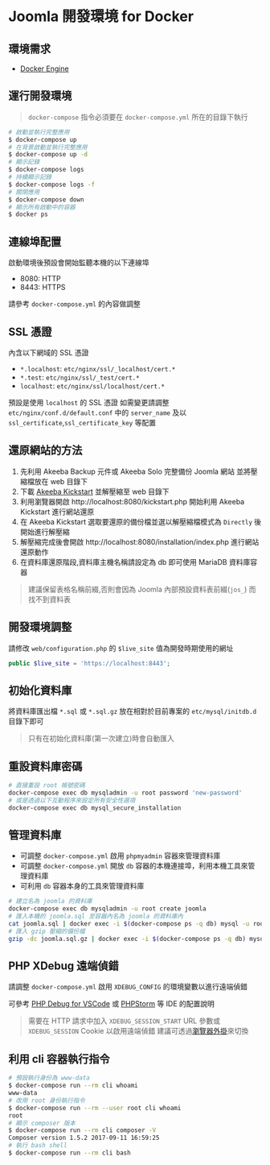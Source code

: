 # Joomla 開發環境 for Docker

## 環境需求

- [Docker Engine](https://docs.docker.com/engine/installation/)

## 運行開發環境

> `docker-compose` 指令必須要在 `docker-compose.yml` 所在的目錄下執行

```sh
# 啟動並執行完整應用
$ docker-compose up
# 在背景啟動並執行完整應用
$ docker-compose up -d
# 顯示記錄
$ docker-compose logs
# 持續顯示記錄
$ docker-compose logs -f
# 關閉應用
$ docker-compose down
# 顯示所有啟動中的容器
$ docker ps
```

## 連線埠配置

啟動環境後預設會開始監聽本機的以下連線埠

- 8080: HTTP
- 8443: HTTPS

請參考 `docker-compose.yml` 的內容做調整

## SSL 憑證

內含以下網域的 SSL 憑證

- `*.localhost`: `etc/nginx/ssl/_localhost/cert.*`
- `*.test`: `etc/nginx/ssl/_test/cert.*`
- `localhost`: `etc/nginx/ssl/localhost/cert.*`

預設是使用 `localhost` 的 SSL 憑證
如需變更請調整 `etc/nginx/conf.d/default.conf` 中的 `server_name` 及以 `ssl_certificate`,`ssl_certificate_key` 等配置

## 還原網站的方法

1. 先利用 Akeeba Backup 元件或 Akeeba Solo 完整備份 Joomla 網站 並將壓縮檔放在 web 目錄下
2. 下載 [Akeeba Kickstart](https://www.akeebabackup.com/download.html) 並解壓縮至 web 目錄下
3. 利用瀏覽器開啟 http://localhost:8080/kickstart.php 開始利用 Akeeba Kickstart 進行網站還原
4. 在 Akeeba Kickstart 選取要還原的備份檔並選以解壓縮檔模式為 `Directly` 後開始進行解壓縮
5. 解壓縮完成後會開啟 http://localhost:8080/installation/index.php 進行網站還原動作
6. 在資料庫還原階段,資料庫主機名稱請設定為 db 即可使用 MariaDB 資料庫容器

> 建議保留表格名稱前綴,否則會因為 Joomla 內部預設資料表前綴(`jos_`) 而找不到資料表

## 開發環境調整

請修改 `web/configuration.php` 的 `$live_site` 值為開發時期使用的網址

```php
public $live_site = 'https://localhost:8443';
```

## 初始化資料庫

將資料庫匯出檔 `*.sql` 或 `*.sql.gz` 放在相對於目前專案的 `etc/mysql/initdb.d` 目錄下即可

> 只有在初始化資料庫(第一次建立)時會自動匯入

## 重設資料庫密碼

```sh
# 直接重設 root 帳號密碼
docker-compose exec db mysqladmin -u root password 'new-password'
# 或是透過以下互動程序來設定所有安全性選項
docker-compose exec db mysql_secure_installation
```

## 管理資料庫

- 可調整 `docker-compose.yml` 啟用 `phpmyadmin` 容器來管理資料庫
- 可調整 `docker-compose.yml` 開放 `db` 容器的本機連接埠，利用本機工具來管理資料庫
- 可利用 `db` 容器本身的工具來管理資料庫

```sh
# 建立名為 joomla 的資料庫
docker-compose exec db mysqladmin -u root create joomla
# 匯入本機的 joomla.sql 至容器內名為 joomla 的資料庫內
cat joomla.sql | docker exec -i $(docker-compose ps -q db) mysql -u root joomla
# 匯入 gzip 壓縮的備份檔
gzip -dc joomla.sql.gz | docker exec -i $(docker-compose ps -q db) mysql -u root joomla
```

## PHP XDebug 遠端偵錯

請調整 `docker-compose.yml` 啟用 `XDEBUG_CONFIG` 的環境變數以進行遠端偵錯

可參考 [PHP Debug for VSCode](https://code.visualstudio.com/docs/languages/php#_debugging) 或 [PHPStorm](https://confluence.jetbrains.com/display/PhpStorm/Zero-configuration+Web+Application+Debugging+with+Xdebug+and+PhpStorm) 等 IDE 的配置說明

> 需要在 HTTP 請求中加入 `XDEBUG_SESSION_START` URL 參數或 `XDEBUG_SESSION` Cookie 以啟用遠端偵錯
> 建議可透過[瀏覽器外掛](https://chrome.google.com/webstore/detail/xdebug-helper/eadndfjplgieldjbigjakmdgkmoaaaoc)來切換

## 利用 cli 容器執行指令

```sh
# 預設執行身份為 www-data
$ docker-compose run --rm cli whoami
www-data
# 改用 root 身份執行指令
$ docker-compose run --rm --user root cli whoami
root
# 顯示 composer 版本
$ docker-compose run --rm cli composer -V
Composer version 1.5.2 2017-09-11 16:59:25
# 執行 bash shell
$ docker-compose run --rm cli bash
```